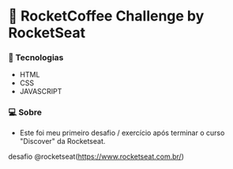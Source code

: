 # 💜 RocketCoffee Challenge by RocketSeat

### :rocket: Tecnologias

<p align="justify">

- HTML
- CSS
- JAVASCRIPT

</p>

### 💻 Sobre

<p align="justify">

-  Este foi meu primeiro desafio / exercício após terminar o curso "Discover" da Rocketseat.

</p>

 desafio @rocketseat(https://www.rocketseat.com.br/)
